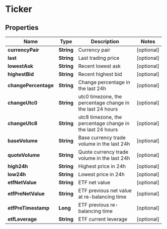 
# Ticker

## Properties

Name | Type | Description | Notes
------------ | ------------- | ------------- | -------------
**currencyPair** | **String** | Currency pair |  [optional]
**last** | **String** | Last trading price |  [optional]
**lowestAsk** | **String** | Recent lowest ask |  [optional]
**highestBid** | **String** | Recent highest bid |  [optional]
**changePercentage** | **String** | Change percentage in the last 24h |  [optional]
**changeUtc0** | **String** | utc0 timezone, the percentage change in the last 24 hours |  [optional]
**changeUtc8** | **String** | utc8 timezone, the percentage change in the last 24 hours |  [optional]
**baseVolume** | **String** | Base currency trade volume in the last 24h |  [optional]
**quoteVolume** | **String** | Quote currency trade volume in the last 24h |  [optional]
**high24h** | **String** | Highest price in 24h |  [optional]
**low24h** | **String** | Lowest price in 24h |  [optional]
**etfNetValue** | **String** | ETF net value |  [optional]
**etfPreNetValue** | **String** | ETF previous net value at re-balancing time |  [optional]
**etfPreTimestamp** | **Long** | ETF previous re-balancing time |  [optional]
**etfLeverage** | **String** | ETF current leverage |  [optional]


